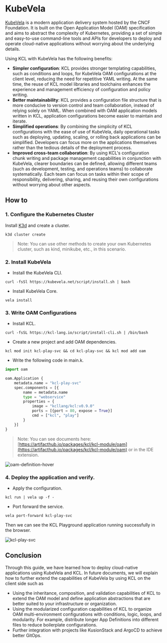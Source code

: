 # KubeVela

[KubeVela](https://kubevela.net/) is a modern application delivery system hosted by the CNCF Foundation. It is built on the Open Application Model (OAM) specification and aims to abstract the complexity of Kubernetes, providing a set of simple and easy-to-use command-line tools and APIs for developers to deploy and operate cloud-native applications without worrying about the underlying details.

Using KCL with KubeVela has the following benefits:

- **Simpler configuration**: KCL provides stronger templating capabilities, such as conditions and loops, for KubeVela OAM configurations at the client level, reducing the need for repetitive YAML writing. At the same time, the reuse of KCL model libraries and toolchains enhances the experience and management efficiency of configuration and policy writing.
- **Better maintainability**: KCL provides a configuration file structure that is more conducive to version control and team collaboration, instead of relying solely on YAML. When combined with OAM application models written in KCL, application configurations become easier to maintain and iterate.
- **Simplified operations**: By combining the simplicity of KCL configurations with the ease of use of KubeVela, daily operational tasks such as deploying, updating, scaling, or rolling back applications can be simplified. Developers can focus more on the applications themselves rather than the tedious details of the deployment process.
- **Improved cross-team collaboration**: By using KCL's configuration chunk writing and package management capabilities in conjunction with KubeVela, clearer boundaries can be defined, allowing different teams (such as development, testing, and operations teams) to collaborate systematically. Each team can focus on tasks within their scope of responsibility, delivering, sharing, and reusing their own configurations without worrying about other aspects.

## How to

### 1. Configure the Kubernetes Cluster

Install [K3d](https://github.com/k3d-io/k3d) and create a cluster.

```shell
k3d cluster create
```

> Note: You can use other methods to create your own Kubernetes cluster, such as kind, minikube, etc., in this scenario.

### 2. Install KubeVela

- Install the KubeVela CLI.

```shell
curl -fsSl https://kubevela.net/script/install.sh | bash
```

- Install KubeVela Core.

```shell
vela install
```

### 3. Write OAM Configurations

- Install KCL.

```shell
curl -fsSL https://kcl-lang.io/script/install-cli.sh | /bin/bash
```

- Create a new project and add OAM dependencies.

```shell
kcl mod init kcl-play-svc && cd kcl-play-svc && kcl mod add oam
```

- Write the following code in main.k.

```python
import oam

oam.Application {
    metadata.name = "kcl-play-svc"
    spec.components = [{
        name = metadata.name
        type = "webservice"
        properties = {
            image = "kcllang/kcl:v0.9.0"
            ports = [{port = 80, expose = True}]
            cmd = ["kcl", "play"]
        }
    }]
}
```

> Note: You can see documents here: [https://artifacthub.io/packages/kcl/kcl-module/oam](https://artifacthub.io/packages/kcl/kcl-module/oam) or in the IDE extension.

![oam-definition-hover](/img/blog/2023-12-15-kubevela-integration/oam-definition-hover.png)

### 4. Deploy the application and verify.

- Apply the configuration.

```shell
kcl run | vela up -f -
```

- Port forward the service.

```shell
vela port-forward kcl-play-svc
```

Then we can see the KCL Playground application running successfully in the browser.

![kcl-play-svc](/img/blog/2023-12-15-kubevela-integration/kcl-play-svc.png)

## Conclusion

Through this guide, we have learned how to deploy cloud-native applications using KubeVela and KCL. In future documents, we will explain how to further extend the capabilities of KubeVela by using KCL on the client side such as

- Using the inheritance, composition, and validation capabilities of KCL to extend the OAM model and define application abstractions that are better suited to your infrastructure or organization.
- Using the modularized configuration capabilities of KCL to organize OAM multi-environment configurations with conditions, logic, loops, and modularity. For example, distribute longer App Definitions into different files to reduce boilerplate configurations.
- Further integration with projects like KusionStack and ArgoCD to achieve better GitOps.
